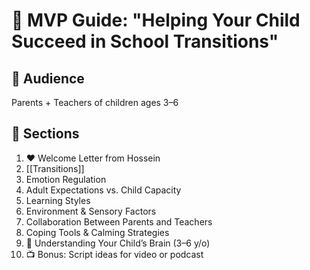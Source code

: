 # 📘 MVP Guide: "Helping Your Child Succeed in School Transitions"

## 🎯 Audience
Parents + Teachers of children ages 3–6

## 📄 Sections

1. ❤️ Welcome Letter from Hossein
2. [[Transitions]]
3. Emotion Regulation
4. Adult Expectations vs. Child Capacity
5. Learning Styles
6. Environment & Sensory Factors
7. Collaboration Between Parents and Teachers
8. Coping Tools & Calming Strategies
9. 🧠 Understanding Your Child’s Brain (3–6 y/o)
10. 📺 Bonus: Script ideas for video or podcast